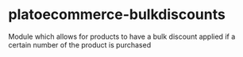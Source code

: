 # platoecommerce-bulkdiscounts
Module which allows for products to have a bulk discount applied if a certain number of the product is purchased

